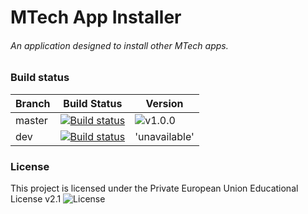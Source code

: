 # MTech App Installer
###### An application designed to install other MTech apps.

### Build status
|Branch|Build Status|Version|
|------|---------------|-------|
|master|[![Build status](https://ci.appveyor.com/api/projects/status/1bo5i6v3k34xg52a/branch/master?retina=true)](https://ci.appveyor.com/project/Molizo/mtech-app-installer/branch/master)|![v1.0.0](https://github.com/Molizo/MTech-App-Launcher/releases/latest)|
|dev|[![Build status](https://ci.appveyor.com/api/projects/status/1bo5i6v3k34xg52a/branch/dev?retina=true)](https://ci.appveyor.com/project/Molizo/mtech-app-installer/branch/dev)|'unavailable'|

### License
This project is licensed under the Private European Union Educational License v2.1
![License](https://img.shields.io/badge/license-Private%20European%20Union%20Educational%20License%20v2.1-yellow.svg)
